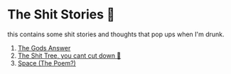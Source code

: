 # The Shit Stories 🥴
this contains some shit stories and thoughts that pop ups when I'm drunk. 
1. [The Gods Answer](./the-gods-answer.md)
1. [The Shit Tree, you cant cut down 🌳](./The-tree.md)
1. [Space (The Poem?)](./space.md)